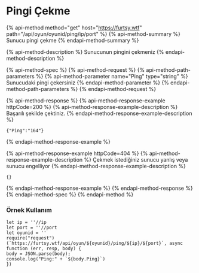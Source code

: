 # Pingi Çekme

{% api-method method="get" host="https://furtsy.wtf" path="/api/oyun/oyunid/ping/ip/port" %}
{% api-method-summary %}
Sunucu pingi çekme
{% endapi-method-summary %}

{% api-method-description %}
Sunucunun pingini çekmeniz
{% endapi-method-description %}

{% api-method-spec %}
{% api-method-request %}
{% api-method-path-parameters %}
{% api-method-parameter name="Ping" type="string" %}
Sunucudaki pingi çekersiniz
{% endapi-method-parameter %}
{% endapi-method-path-parameters %}
{% endapi-method-request %}

{% api-method-response %}
{% api-method-response-example httpCode=200 %}
{% api-method-response-example-description %}
Başarılı şekilde çektiniz.
{% endapi-method-response-example-description %}

```
{"Ping":"164"}
```
{% endapi-method-response-example %}

{% api-method-response-example httpCode=404 %}
{% api-method-response-example-description %}
Çekmek istediğiniz sunucu yanlış veya sunucu engelliyor
{% endapi-method-response-example-description %}

```
{}
```
{% endapi-method-response-example %}
{% endapi-method-response %}
{% endapi-method-spec %}
{% endapi-method %}

### Örnek Kullanım

```text
let ip = ''//ip 
let port = ''//port 
let oyunid = ''
require("request")(`https://furtsy.wtf/api/oyun/${oyunid}/ping/${ip}/${port}`, async function (err, resp, body) { 
body = JSON.parse(body); 
console.log("Ping:" + `${body.Ping}`) 
}) 
```



